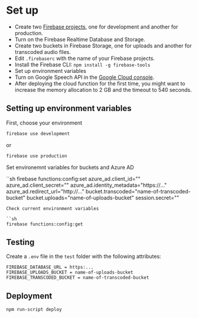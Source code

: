 # Set up

- Create two [Firebase projects](https://console.firebase.google.com/), one for development and another for production.
- Turn on the Firebase Realtime Database and Storage.
- Create two buckets in Firebase Storage, one for uploads and another for transcoded audio files.
- Edit `.firebaserc` with the name of your Firebase projects.
- Install the Firebase CLI: `npm install -g firebase-tools`
- Set up environment variables
- Turn on Google Speech API in the [Google Cloud console](https://console.cloud.google.com).
- After deploying the cloud function for the first time, you might want to increase the memory allocation to 2 GB and the timeout to 540 seconds.

## Setting up environment variables

First, choose your environment

```sh
firebase use development
```

or

```sh
firebase use production
```

Set environemnt variables for buckets and Azure AD

``sh
firebase functions:config:set
azure_ad.client_id=""
azure_ad.client_secret=""
azure_ad.identity_metadata="https://..."
azure_ad.redirect_url="http://..."
bucket.transcoded="name-of-transcoded-bucket"
bucket.uploads="name-of-uploads-bucket"
session.secret=""

```
Check current environment variables

``sh
firebase functions:config:get
```

## Testing

Create a `.env` file in the `test` folder with the following attributes:

```
FIREBASE_DATABASE_URL = https:...
FIREBASE_UPLOADS_BUCKET = name-of-uploads-bucket
FIREBASE_TRANSCODED_BUCKET = name-of-transcoded-bucket
```

## Deployment

```sh
npm run-script deploy
```
